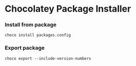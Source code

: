 # Chocolatey Package Installer

### Install from package
```
choco install packages.config
```

### Export package
```
choco export --include-version-numbers
```
